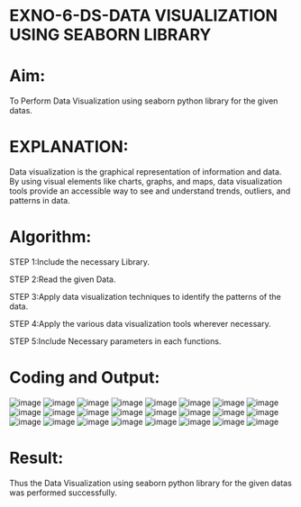 # EXNO-6-DS-DATA VISUALIZATION USING SEABORN LIBRARY

# Aim:
  To Perform Data Visualization using seaborn python library for the given datas.

# EXPLANATION:
Data visualization is the graphical representation of information and data. By using visual elements like charts, graphs, and maps, data visualization tools provide an accessible way to see and understand trends, outliers, and patterns in data.

# Algorithm:
STEP 1:Include the necessary Library.

STEP 2:Read the given Data.

STEP 3:Apply data visualization techniques to identify the patterns of the data.

STEP 4:Apply the various data visualization tools wherever necessary.

STEP 5:Include Necessary parameters in each functions.

# Coding and Output:
 ![image](https://github.com/user-attachments/assets/fabd4f52-0430-43fb-8487-6882cf1ab6e7)
 ![image](https://github.com/user-attachments/assets/fc3df9c1-0bee-4147-9951-ae4e93adf1fa)
 ![image](https://github.com/user-attachments/assets/5bcf42c8-b009-4759-9c4b-40c121ebcf4a)
 ![image](https://github.com/user-attachments/assets/4a28639d-72f4-4c87-ab6e-1967cc0b833d)
 ![image](https://github.com/user-attachments/assets/4ed17086-aa43-4bbd-9fff-2a2184c42471)
 ![image](https://github.com/user-attachments/assets/33c28ab4-3845-481c-9311-dc23dcc6859f)
 ![image](https://github.com/user-attachments/assets/4e7fd655-8a00-4df5-a475-a9f2351de1f1)
 ![image](https://github.com/user-attachments/assets/efe49cf9-ab42-4c53-8155-45e0953e3c67)
 ![image](https://github.com/user-attachments/assets/7d8ab38b-c918-46c2-b266-e670e101bf5a)
 ![image](https://github.com/user-attachments/assets/a0125090-21f6-41a8-be77-e7d6076370df)
 ![image](https://github.com/user-attachments/assets/a6ba9593-3e73-469f-83fc-8a8004be610c)
 ![image](https://github.com/user-attachments/assets/e7b78f07-614b-4673-af40-c53dc8feb8f3)
 ![image](https://github.com/user-attachments/assets/dadf1759-130f-4d18-b55d-ec06a5b4abe0)
 ![image](https://github.com/user-attachments/assets/e18ac330-d2bf-4101-a22a-7e7d4d89da3d)
 ![image](https://github.com/user-attachments/assets/d144a989-0050-4b07-ba24-ef0244321658)
 ![image](https://github.com/user-attachments/assets/e89a1858-8cff-4e32-b8c8-d1155fba268e)
 ![image](https://github.com/user-attachments/assets/fd892c81-3458-43f9-8601-496387d9b532)
 ![image](https://github.com/user-attachments/assets/1f8c49a4-1f1a-4c72-955f-af99c150711a)
 ![image](https://github.com/user-attachments/assets/d0b3ccd6-dce3-4f7e-abe0-eb3ec56e78b0)
 ![image](https://github.com/user-attachments/assets/06ee8508-1a10-4d1f-9d84-6f29aad5634c)
 ![image](https://github.com/user-attachments/assets/48e7a202-d340-4cb1-a8a7-8419c494284a)
 ![image](https://github.com/user-attachments/assets/acda2f5a-77b2-439f-85c0-5dced5c3c5e9)
 ![image](https://github.com/user-attachments/assets/233a3351-3e9c-444d-9723-31c97550b753)
 ![image](https://github.com/user-attachments/assets/674f6055-bc75-4acb-b5f7-378d6231e9a1)


# Result:
 Thus the Data Visualization using seaborn python library for the given datas was performed successfully.
